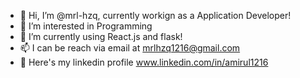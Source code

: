 - 👋 Hi, I’m @mrl-hzq, currently workign as a Application Developer!
- 👀 I’m interested in Programming
- 🌱 I’m currently using React.js and flask!
- 📫 I can be reach via email at mrlhzq1216@gmail.com
- 👨 Here's my linkedin profile www.linkedin.com/in/amirul1216

<!---
mrl-hzq/mrl-hzq is a ✨ special ✨ repository because its `README.md` (this file) appears on your GitHub profile.
You can click the Preview link to take a look at your changes.
--->
